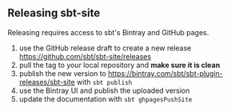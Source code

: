 ## Releasing sbt-site

Releasing requires access to sbt's Bintray and GitHub pages.

1. use the GitHub release draft to create a new release https://github.com/sbt/sbt-site/releases
1. pull the tag to your local repository and **make sure it is clean**
1. publish the new version to https://bintray.com/sbt/sbt-plugin-releases/sbt-site with `sbt publish`
1. use the Bintray UI and publish the uploaded version
1. update the documentation with `sbt ghpagesPushSite`
